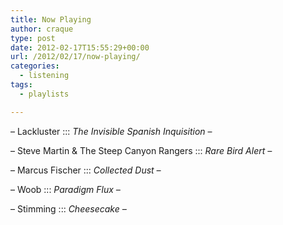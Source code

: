 ```yaml
---
title: Now Playing
author: craque
type: post
date: 2012-02-17T15:55:29+00:00
url: /2012/02/17/now-playing/
categories:
  - listening
tags:
  - playlists

---
```

&#8211; Lackluster ::: _The Invisible Spanish Inquisition_ &#8211;

&#8211; Steve Martin & The Steep Canyon Rangers ::: _Rare Bird Alert &#8211;_

&#8211; Marcus Fischer ::: _Collected Dust &#8211;_

&#8211; Woob ::: _Paradigm Flux &#8211;_

&#8211; Stimming ::: _Cheesecake &#8211;_